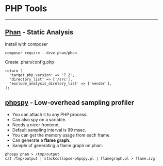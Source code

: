 # PHP Tools

---

## [Phan](https://github.com/phan/phan) - Static Analysis

Install with composer

```
composer require --deve phan/phan
```

Create .phan/config.php

```
return [
  'target_php_version' => '7.2',
  'directory_list' => ['/src'],
  'exclude_analysis_diretory_list' => ['vendor'],
];
```

## [phpspy](https://github.com/adsr/phpspy) - Low-overhead sampling profiler

- You can attach it to any PHP process.
- Can also spy on a variable.
- Needs a nicer frontend,
- Default sampling interval is 99 msec.
- You can get the memory usage from each frame.
- Can generate a **flame graph**.
- Sample of generating a flame graph on phan:

```
phpspy phan > /tmp/output
cat /tmp/output | stackcollapse-phpspy.pl | flamegraph.pl > flame.svg
```
